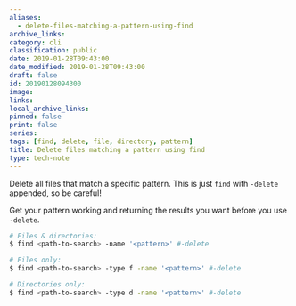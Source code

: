 ```yaml
---
aliases:
  - delete-files-matching-a-pattern-using-find
archive_links: 
category: cli
classification: public
date: 2019-01-28T09:43:00
date_modified: 2019-01-28T09:43:00
draft: false
id: 20190128094300
image: 
links: 
local_archive_links: 
pinned: false
print: false
series: 
tags: [find, delete, file, directory, pattern]
title: Delete files matching a pattern using find
type: tech-note
---
```


Delete all files that match a specific pattern. This is just `find` with `-delete` appended, so be careful!

Get your pattern working and returning the results you want before you use `-delete`.

```sh
# Files & directories:
$ find <path-to-search> -name '<pattern>' #-delete

# Files only:
$ find <path-to-search> -type f -name '<pattern>' #-delete

# Directories only:
$ find <path-to-search> -type d -name '<pattern>' #-delete
```